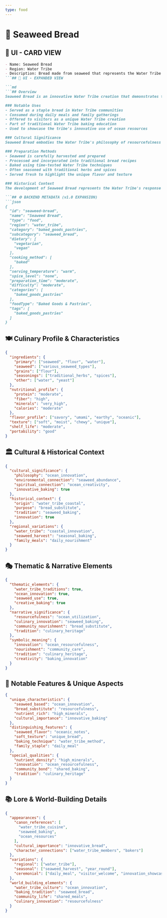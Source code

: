 ```yaml
---
type: food
---
```


# 🍞 Seaweed Bread

## 🎴 UI - CARD VIEW

```md
- Name: Seaweed Bread
- Region: Water Tribe
- Description: Bread made from seaweed that represents the Water Tribe's innovative use of ocean resources in baking and their mastery of seaweed preparation.
```## 📖 UI - EXPANDED VIEW

```md
```## Overview
Seaweed Bread is an innovative Water Tribe creation that demonstrates the tribe's exceptional skill in utilizing ocean resources and their ability to adapt traditional baking techniques to their environment. This bread represents the Water Tribe's practical wisdom and their understanding that the ocean provides not just fish and meat, but also ingredients that can be used in creative ways. The dish embodies their philosophy that every ocean resource has value and can be transformed into something nourishing and culturally significant.

### Notable Uses
- Served as a staple bread in Water Tribe communities
- Consumed during daily meals and family gatherings
- Offered to visitors as a unique Water Tribe creation
- Part of traditional Water Tribe baking education
- Used to showcase the tribe's innovative use of ocean resources

### Cultural Significance
Seaweed Bread embodies the Water Tribe's philosophy of resourcefulness and their deep appreciation for the ocean's bounty. The transformation of seaweed into bread represents their understanding that innovation and tradition can work together to create something both practical and culturally meaningful. The dish reflects their belief that the ocean provides everything they need, if they have the wisdom to use it creatively.

### Preparation Methods
- Seaweed is carefully harvested and prepared
- Processed and incorporated into traditional bread recipes
- Baked using time-tested Water Tribe techniques
- Often seasoned with traditional herbs and spices
- Served fresh to highlight the unique flavor and texture

### Historical Context
The development of Seaweed Bread represents the Water Tribe's response to the challenge of creating traditional bread in an environment where traditional grains were scarce. This innovative approach demonstrates their practical wisdom and their ability to adapt traditional cooking methods to make use of abundant ocean resources. The tradition continues to be a testament to the tribe's creativity and their deep connection to the ocean.

```## ⚙️ BACKEND METADATA (v1.0 EXPANSION)
```json
{
  "id": "seaweed-bread",
  "name": "Seaweed Bread",
  "type": "food",
  "region": "water_tribe",
  "category": "baked_goods_pastries",
  "subcategory": "seaweed_bread",
  "dietary": [
    "vegetarian",
    "vegan"
  ],
  "cooking_method": [
    "baked"
  ],
  "serving_temperature": "warm",
  "spice_level": "none",
  "preparation_time": "moderate",
  "difficulty": "moderate",
  "categories": [
    "baked_goods_pastries"
  ],
  "foodType": "Baked Goods & Pastries",
  "tags": [
    "baked_goods_pastries"
  ]
}
```

## 🍽️ Culinary Profile & Characteristics
```json
{
  "ingredients": {
    "primary": ["seaweed", "flour", "water"],
    "seaweed": ["various_seaweed_types"],
    "grains": ["flour"],
    "seasonings": ["traditional_herbs", "spices"],
    "other": ["water", "yeast"]
  },
  "nutritional_profile": {
    "protein": "moderate",
    "fiber": "high",
    "minerals": "very_high",
    "calories": "moderate"
  },
  "flavor_profile": ["savory", "umami", "earthy", "oceanic"],
  "texture": ["soft", "moist", "chewy", "unique"],
  "shelf_life": "moderate",
  "portability": "good"
}
```

## 🏛️ Cultural & Historical Context
```json
{
  "cultural_significance": {
    "philosophy": "ocean_innovation",
    "environmental_connection": "seaweed_abundance",
    "spiritual_connection": "ocean_creativity",
    "innovative_baking": true
  },
  "historical_context": {
    "origin": "water_tribe_coastal",
    "purpose": "bread_substitute",
    "tradition": "seaweed_baking",
    "innovation": true
  },
  "regional_variations": {
    "water_tribe": "coastal_innovation",
    "seaweed_harvest": "seasonal_baking",
    "family_meals": "daily_nourishment"
  }
}
```

## 🎭 Thematic & Narrative Elements
```json
{
  "thematic_elements": {
    "water_tribe_traditions": true,
    "ocean_innovation": true,
    "seaweed_use": true,
    "creative_baking": true
  },
  "narrative_significance": {
    "resourcefulness": "ocean_utilization",
    "culinary_innovation": "seaweed_baking",
    "community_nourishment": "bread_substitute",
    "tradition": "culinary_heritage"
  },
  "symbolic_meaning": {
    "innovation": "ocean_resourcefulness",
    "nourishment": "community_care",
    "tradition": "culinary_heritage",
    "creativity": "baking_innovation"
  }
}
```

## 🌟 Notable Features & Unique Aspects
```json
{
  "unique_characteristics": {
    "seaweed_based": "ocean_innovation",
    "bread_substitute": "resourcefulness",
    "nutrient_rich": "high_minerals",
    "cultural_importance": "innovative_baking"
  },
  "distinguishing_features": {
    "seaweed_flavor": "oceanic_notes",
    "soft_texture": "unique_bread",
    "baking_technique": "water_tribe_method",
    "family_staple": "daily_meal"
  },
  "special_qualities": {
    "nutrient_density": "high_minerals",
    "innovation": "ocean_resourcefulness",
    "community_bond": "shared_baking",
    "tradition": "culinary_heritage"
  }
}
```

## 📚 Lore & World-Building Details
```json
{
  "appearances": {
    "canon_references": [
      "water_tribe_cuisine",
      "seaweed_baking",
      "ocean_resources"
    ],
    "cultural_importance": "innovative_bread",
    "character_connections": ["water_tribe_members", "bakers"]
  },
  "variations": {
    "regional": ["water_tribe"],
    "seasonal": ["seaweed_harvest", "year_round"],
    "ceremonial": ["daily_meal", "visitor_welcome", "innovation_showcase"]
  },
  "world_building_elements": {
    "water_tribe_culture": "ocean_innovation",
    "baking_tradition": "seaweed_bread",
    "community_life": "shared_meals",
    "culinary_innovation": "resourcefulness"
  }
}
```
